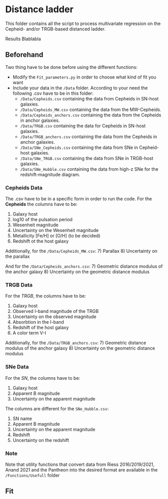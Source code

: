 # Distance ladder

This folder contains all the script to process multivariate regression on the Cepheid- and/or TRGB-based distanced ladder.

Results Blablabla

## Beforehand
Two thing have to be done before using the different functions:
* Modify the `Fit_parameters.py` in order to choose what kind of fit you want
* Include your data in the `/Data` folder. According to your need the following .csv have to be in this folder:
  * `/Data/Cepheids.csv` containing the data from Cepheids in SN-host galaxies.
  * `/Data/Cepheids_MW.csv` containing the data from the MW-Cepheids.
  * `/Data/Cepheids_anchors.csv` containing the data from the Cepheids in anchor galaxies.
  * `/Data/TRGB.csv` containing the data for Cepheids in SN-host galaxies.
  * `/Data/TRGB_anchors.csv` containing the data from the Cepheids in anchor galaxies.
  * `/Data/SNe_Cepheids.csv` containing the data from SNe in Cepheid-host galaxies.
  * `/Data/SNe_TRGB.csv` containing the data from SNe in TRGB-host galaxies.
  * `/Data/SNe_Hubble.csv` containing the data from high-z SNe for the redshift-magnitude diagram.

### Cepheids Data 
The .csv have to be in a specific form in order to run the code. For the **Cepheids** the columns have to be:
1) Galaxy host
2) log10 of the pulsation period
3) Wesenheit magnitude
4) Uncertainty on the Wesenheit magnitude
5) Metallicity [Fe/H] or [O/H] (to be decided)
6) Redshift ot the host galaxy

Additionally, for the `/Data/Cepheids_MW.csv`:
7) Parallax 
8) Uncertainty on the parallax

And for the `/Data/Cepheids_anchors.csv`:
7) Geometric distance modulus of the anchor galaxy 
8) Uncertainty on the geometric distance modulus

### TRGB Data 
For the *TRGB*, the columns have to be:
1) Galaxy host
2) Observed I-band magnitude of the TRGB
3) Uncertainty on the observed magnitude
4) Absorbtion in the I-band
5) Redshift of the host galaxy
6) A color term V-I

Additionally, for the `/Data/TRGB_anchors.csv`:
7) Geometric distance modulus of the anchor galaxy
8) Uncertainty on the geometric distance modulus

### SNe Data
For the *SN*, the columns have to be:
1) Galaxy host
2) Apparent B magnitude
3) Uncertainty on the apparent magnitude

The columns are different for the `SNe_Hubble.csv`:
1) SN name
2) Apparent B magnitude
3) Uncertainty on the apparent magnitude
4) Redshift
5) Uncertainty on the redshift

### Note
Note that utility functions that convert data from Riess 2016/2019/2021, 
Anand 2021 and the Pantheon into the desired format are available in the `/Functions/Usefull` folder

## Fit
